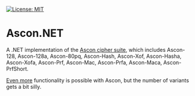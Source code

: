 [![License: MIT](https://img.shields.io/badge/License-MIT-blue.svg)](https://github.com/samuel-lucas6/Ascon.NET/blob/main/LICENSE)
# Ascon.NET
A .NET implementation of the [Ascon cipher suite](https://ascon.iaik.tugraz.at/index.html), which includes Ascon-128, Ascon-128a, Ascon-80pq, Ascon-Hash, Ascon-Xof, Ascon-Hasha, Ascon-Xofa, Ascon-Prf, Ascon-Mac, Ascon-Prfa, Ascon-Maca, Ascon-PrfShort.

[Even more](https://eprint.iacr.org/2023/391) functionality is possible with Ascon, but the number of variants gets a bit silly.
